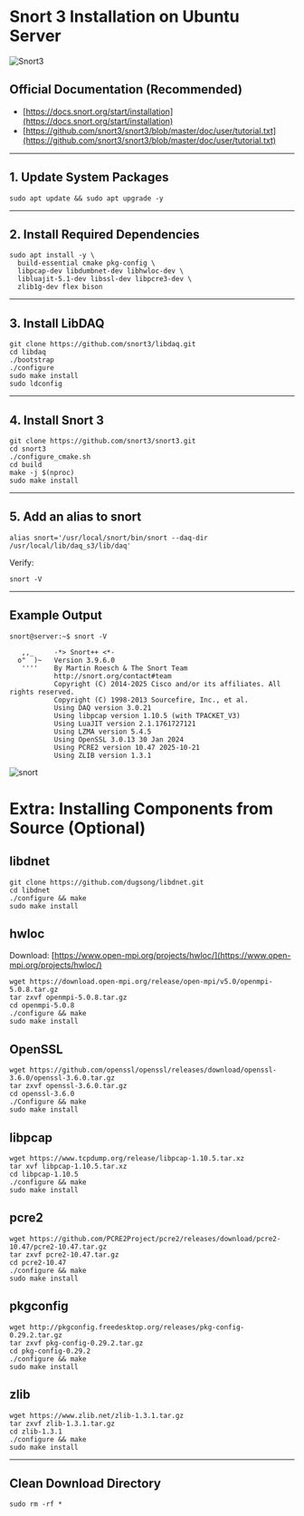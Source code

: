 # Snort 3 Installation on Ubuntu Server

![Snort3](https://www.snort.org/assets/Snort_fulllogo.png)

## Official Documentation (Recommended)

* [https://docs.snort.org/start/installation](https://docs.snort.org/start/installation)
* [https://github.com/snort3/snort3/blob/master/doc/user/tutorial.txt](https://github.com/snort3/snort3/blob/master/doc/user/tutorial.txt)

---

## 1. Update System Packages

```
sudo apt update && sudo apt upgrade -y
```

---

## 2. Install Required Dependencies

```
sudo apt install -y \
  build-essential cmake pkg-config \
  libpcap-dev libdumbnet-dev libhwloc-dev \
  libluajit-5.1-dev libssl-dev libpcre3-dev \
  zlib1g-dev flex bison
```

---

## 3. Install LibDAQ

```
git clone https://github.com/snort3/libdaq.git
cd libdaq
./bootstrap
./configure
sudo make install
sudo ldconfig
```

---

## 4. Install Snort 3

```
git clone https://github.com/snort3/snort3.git
cd snort3
./configure_cmake.sh
cd build
make -j $(nproc)
sudo make install
```

---

## 5. Add an alias to snort

```
alias snort='/usr/local/snort/bin/snort --daq-dir /usr/local/lib/daq_s3/lib/daq'
```

Verify:

```
snort -V
```

---

## Example Output

```
snort@server:~$ snort -V

   ,,_     -*> Snort++ <*-
  o"  )~   Version 3.9.6.0
   ''''    By Martin Roesch & The Snort Team
           http://snort.org/contact#team
           Copyright (C) 2014-2025 Cisco and/or its affiliates. All rights reserved.
           Copyright (C) 1998-2013 Sourcefire, Inc., et al.
           Using DAQ version 3.0.21
           Using libpcap version 1.10.5 (with TPACKET_V3)
           Using LuaJIT version 2.1.1761727121
           Using LZMA version 5.4.5
           Using OpenSSL 3.0.13 30 Jan 2024
           Using PCRE2 version 10.47 2025-10-21
           Using ZLIB version 1.3.1
```

![snort](/../main/img/Screenshot%202025-10-30%20195615.png)

# Extra: Installing Components from Source (Optional)

## libdnet

```
git clone https://github.com/dugsong/libdnet.git
cd libdnet
./configure && make
sudo make install
```

## hwloc

Download: [https://www.open-mpi.org/projects/hwloc/](https://www.open-mpi.org/projects/hwloc/)

```
wget https://download.open-mpi.org/release/open-mpi/v5.0/openmpi-5.0.8.tar.gz
tar zxvf openmpi-5.0.8.tar.gz
cd openmpi-5.0.8
./configure && make
sudo make install
```

## OpenSSL

```
wget https://github.com/openssl/openssl/releases/download/openssl-3.6.0/openssl-3.6.0.tar.gz
tar zxvf openssl-3.6.0.tar.gz
cd openssl-3.6.0
./Configure && make
sudo make install
```

## libpcap

```
wget https://www.tcpdump.org/release/libpcap-1.10.5.tar.xz
tar xvf libpcap-1.10.5.tar.xz
cd libpcap-1.10.5
./configure && make
sudo make install
```

## pcre2

```
wget https://github.com/PCRE2Project/pcre2/releases/download/pcre2-10.47/pcre2-10.47.tar.gz
tar zxvf pcre2-10.47.tar.gz
cd pcre2-10.47
./configure && make
sudo make install
```

## pkgconfig

```
wget http://pkgconfig.freedesktop.org/releases/pkg-config-0.29.2.tar.gz
tar zxvf pkg-config-0.29.2.tar.gz
cd pkg-config-0.29.2
./configure && make
sudo make install
```

## zlib

```
wget https://www.zlib.net/zlib-1.3.1.tar.gz
tar zxvf zlib-1.3.1.tar.gz
cd zlib-1.3.1
./configure && make
sudo make install
```

---

## Clean Download Directory

```
sudo rm -rf *
```

